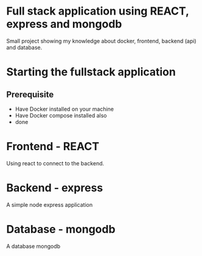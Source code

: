# Full stack application using REACT, express and mongodb
Small project showing my knowledge about docker, frontend, backend (api) and database.

# Starting the fullstack application

## Prerequisite
* Have Docker installed on your machine
* Have Docker compose installed also
* done

# Frontend - REACT
Using react to connect to the backend.

# Backend - express
A simple node express application

# Database - mongodb
A database mongodb
